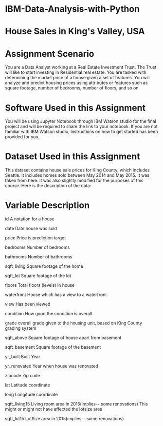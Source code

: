 # IBM-Data-Analysis-with-Python

# House Sales in King's Valley, USA 
# Assignment Scenario
You are a Data Analyst working at a Real Estate Investment Trust. The Trust will like to start investing in Residential real estate. You are tasked with determining the market price of a house given a set of features. You will analyze and predict housing prices using attributes or features such as square footage, number of bedrooms, number of floors, and so on.
# Software Used in this Assignment
You will be using Jupyter Notebook through IBM Watson studio for the final project and will be required to share the link to your notebook. If you are not familiar with IBM Watson studio, instructions on how to get started has been provided for you.

# Dataset Used in this Assignment
This dataset contains house sale prices for King County, which includes Seattle. It includes homes sold between May 2014 and May 2015. It was taken from here. It was also slightly modified for the purposes of this course. Here is the description of the data:

# Variable	Description
id	A notation for a house

date	Date house was sold

price	Price is prediction target

bedrooms	Number of bedrooms

bathrooms	Number of bathrooms

sqft_living	Square footage of the home

sqft_lot	Square footage of the lot

floors	Total floors (levels) in house

waterfront	House which has a view to a waterfront

view	Has been viewed

condition	How good the condition is overall

grade	overall grade given to the housing unit, based on King County grading system

sqft_above	Square footage of house apart from basement

sqft_basement	Square footage of the basement

yr_built	Built Year

yr_renovated	Year when house was renovated

zipcode	Zip code

lat	Latitude coordinate

long	Longitude coordinate

sqft_living15	Living room area in 2015(implies-- some renovations) This might or might not have affected the lotsize area

sqft_lot15	LotSize area in 2015(implies-- some renovations)


